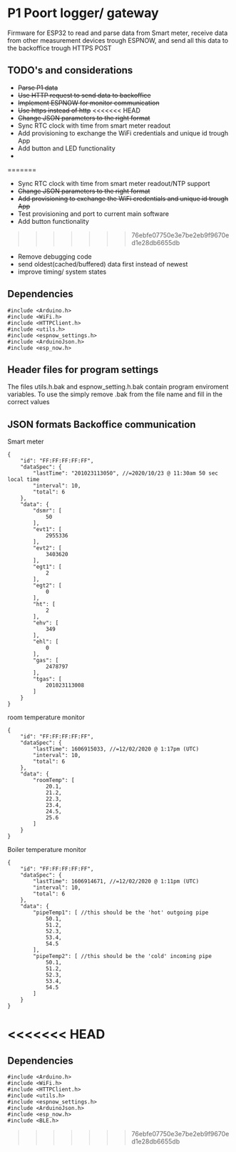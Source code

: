 # P1 Poort logger/ gateway
Firmware for ESP32 to read and parse data from Smart meter, receive data from other measurement devices trough ESPNOW, and send all this data to the backoffice trough HTTPS POST

## TODO's and considerations
* ~~Parse P1 data~~
* ~~Use HTTP request to send data to backoffice~~
* ~~Implement ESPNOW for monitor communication~~
* ~~Use https instead of http~~
<<<<<<< HEAD
* ~~Change JSON parameters to the right format~~
* Sync RTC clock with time from smart meter readout
* Add provisioning to exchange the WiFi credentials and unique id trough App
* Add button and LED functionality
* 
=======
* Sync RTC clock with time from smart meter readout/NTP support
* ~~Change JSON parameters to the right format~~
* ~~Add provisioning to exchange the WiFi credentials and unique id trough App~~
* Test provisioning and port to current main software
* Add button functionality
>>>>>>> 76ebfe07750e3e7be2eb9f9670ed1e28db6655db
* Remove debugging code
* send oldest(cached/buffered) data first instead of newest
* improve timing/ system states

## Dependencies
```
#include <Arduino.h>
#include <WiFi.h>
#include <HTTPClient.h>
#include <utils.h>
#include <espnow_settings.h>
#include <ArduinoJson.h>
#include <esp_now.h>
```

## Header files for program settings
The files utils.h.bak and espnow_setting.h.bak contain program enviroment variables. To use the simply remove .bak from the file name and fill in the correct values

## JSON formats Backoffice communication
Smart meter
```
{
    "id": "FF:FF:FF:FF:FF",
    "dataSpec": {
        "lastTime": "201023113050", //=2020/10/23 @ 11:30am 50 sec local time
        "interval": 10,
        "total": 6
    },
    "data": {
        "dsmr": [
            50
        ],
        "evt1": [
            2955336
        ],
        "evt2": [
            3403620
        ],
        "egt1": [
            2
        ],
        "egt2": [
            0
        ],
        "ht": [
            2
        ],
        "ehv": [
            349
        ],
        "ehl": [
            0
        ],
        "gas": [
            2478797
        ],
        "tgas": [
            201023113008
        ]
    }
}

```

room temperature monitor
```
{
    "id": "FF:FF:FF:FF:FF",
    "dataSpec": {
        "lastTime": 1606915033, //=12/02/2020 @ 1:17pm (UTC)
        "interval": 10,
        "total": 6
    },
    "data": {
        "roomTemp": [
            20.1,
            21.2,
            22.3,
            23.4,
            24.5,
            25.6
        ]
    }
}

```

Boiler temperature monitor
```
{
    "id": "FF:FF:FF:FF:FF",
    "dataSpec": {
        "lastTime": 1606914671, //=12/02/2020 @ 1:11pm (UTC)
        "interval": 10,
        "total": 6
    },
    "data": {
        "pipeTemp1": [ //this should be the 'hot' outgoing pipe
            50.1,
            51.2,
            52.3,
            53.4,
            54.5
        ],
        "pipeTemp2": [ //this should be the 'cold' incoming pipe
            50.1,
            51.2,
            52.3,
            53.4,
            54.5
        ]
    }
}

```
<<<<<<< HEAD
=======

## Dependencies
```
#include <Arduino.h>
#include <WiFi.h>
#include <HTTPClient.h>
#include <utils.h>
#include <espnow_settings.h>
#include <ArduinoJson.h>
#include <esp_now.h>
#include <BLE.h>
```
>>>>>>> 76ebfe07750e3e7be2eb9f9670ed1e28db6655db
